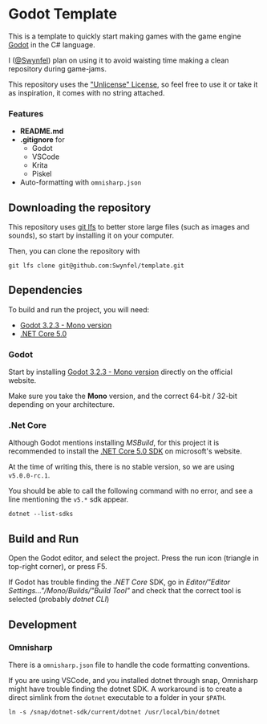 # Godot Template
This is a template to quickly start making games with the game engine [Godot](https://godotengine.org/) in the C# language.

I ([@Swynfel](https://github.com/Swynfel)) plan on using it to avoid waisting time making a clean repository during game-jams.

This repository uses the ["Unlicense" License](LICENSE), so feel free to use it or take it as inspiration, it comes with no string attached.

### Features
- **README.md**
- **.gitignore** for
  - Godot
  - VSCode
  - Krita
  - Piskel
- Auto-formatting with `omnisharp.json`

## Downloading the repository

This repository uses [git lfs](https://git-lfs.github.com/) to better store large files (such as images and sounds), so start by installing it on your computer.

Then, you can clone the repository with
```
git lfs clone git@github.com:Swynfel/template.git
```

## Dependencies

To build and run the project, you will need:
- [Godot 3.2.3 - Mono version](https://godotengine.org/download)
- [.NET Core 5.0](https://dotnet.microsoft.com/download/dotnet/5.0)

### Godot
Start by installing [Godot 3.2.3 - Mono version](https://godotengine.org/download) directly on the official website.

Make sure you take the **Mono** version, and the correct 64-bit / 32-bit depending on your architecture.

### .Net Core
Although Godot mentions installing *MSBuild*, for this project it is recommended to install the [.NET Core 5.0 SDK](https://dotnet.microsoft.com/download/dotnet/5.0) on microsoft's website.

At the time of writing this, there is no stable version, so we are using `v5.0.0-rc.1`.

You should be able to call the following command with no error, and see a line mentioning the `v5.*` sdk appear.
```
dotnet --list-sdks
```

## Build and Run
Open the Godot editor, and select the project.
Press the run icon (triangle in top-right corner), or press F5.

If Godot has trouble finding the *.NET Core* SDK, go in 
*Editor/"Editor Settings..."/Mono/Builds/"Build Tool"* and check that the correct tool is selected (probably *dotnet CLI*)


## Development

### Omnisharp

There is a `omnisharp.json` file to handle the code formatting conventions.

If you are using VSCode, and you installed dotnet through snap, Omnisharp might have trouble finding the dotnet SDK.
A workaround is to create a direct simlink from the `dotnet` executable to a folder in your `$PATH`.
```
ln -s /snap/dotnet-sdk/current/dotnet /usr/local/bin/dotnet
```